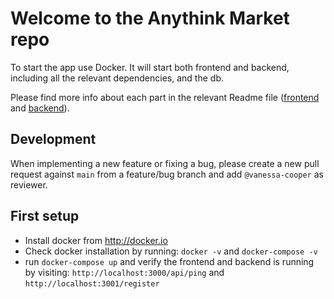 # Welcome to the Anythink Market repo

To start the app use Docker. It will start both frontend and backend, including all the relevant dependencies, and the db.

Please find more info about each part in the relevant Readme file ([frontend](frontend/readme.md) and [backend](backend/README.md)).

## Development

When implementing a new feature or fixing a bug, please create a new pull request against `main` from a feature/bug branch and add `@vanessa-cooper` as reviewer.

## First setup

- Install docker from http://docker.io
- Check docker installation by running: `docker -v` and `docker-compose -v`
- run `docker-compose up` and verify the frontend and backend is running by visiting: `http://localhost:3000/api/ping` and `http://localhost:3001/register`

